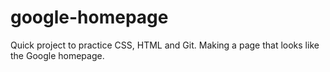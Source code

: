 # google-homepage
Quick project to practice CSS, HTML and Git. 
Making a page that looks like the Google homepage.